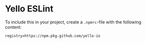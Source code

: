 # Yello ESLint

To include this in your project, create a `.npmrc`-file with the following content:
```
registry=https://npm.pkg.github.com/yello-io
```
